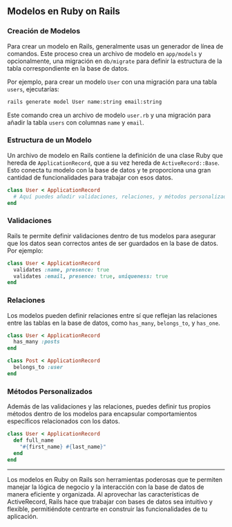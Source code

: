 ## Modelos en Ruby on Rails

### Creación de Modelos

Para crear un modelo en Rails, generalmente usas un generador de línea de comandos. Este proceso crea un archivo de modelo en `app/models` y opcionalmente, una migración en `db/migrate` para definir la estructura de la tabla correspondiente en la base de datos.

Por ejemplo, para crear un modelo `User` con una migración para una tabla `users`, ejecutarías:

```sh
rails generate model User name:string email:string
```

Este comando crea un archivo de modelo `user.rb` y una migración para añadir la tabla `users` con columnas `name` y `email`.

### Estructura de un Modelo

Un archivo de modelo en Rails contiene la definición de una clase Ruby que hereda de `ApplicationRecord`, que a su vez hereda de `ActiveRecord::Base`. Esto conecta tu modelo con la base de datos y te proporciona una gran cantidad de funcionalidades para trabajar con esos datos.

```ruby
class User < ApplicationRecord
  # Aquí puedes añadir validaciones, relaciones, y métodos personalizados
end
```

### Validaciones

Rails te permite definir validaciones dentro de tus modelos para asegurar que los datos sean correctos antes de ser guardados en la base de datos. Por ejemplo:

```ruby
class User < ApplicationRecord
  validates :name, presence: true
  validates :email, presence: true, uniqueness: true
end
```

### Relaciones

Los modelos pueden definir relaciones entre sí que reflejan las relaciones entre las tablas en la base de datos, como `has_many`, `belongs_to`, y `has_one`.

```ruby
class User < ApplicationRecord
  has_many :posts
end

class Post < ApplicationRecord
  belongs_to :user
end
```

### Métodos Personalizados

Además de las validaciones y las relaciones, puedes definir tus propios métodos dentro de los modelos para encapsular comportamientos específicos relacionados con los datos.

```ruby
class User < ApplicationRecord
  def full_name
    "#{first_name} #{last_name}"
  end
end
```

---

Los modelos en Ruby on Rails son herramientas poderosas que te permiten manejar la lógica de negocio y la interacción con la base de datos de manera eficiente y organizada. Al aprovechar las características de ActiveRecord, Rails hace que trabajar con bases de datos sea intuitivo y flexible, permitiéndote centrarte en construir las funcionalidades de tu aplicación.
